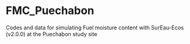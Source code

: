 # FMC_Puechabon
Codes and data for simulating Fuel moisture content with SurEau-Ecos (v2.0.0) at the Puechabon study site 
